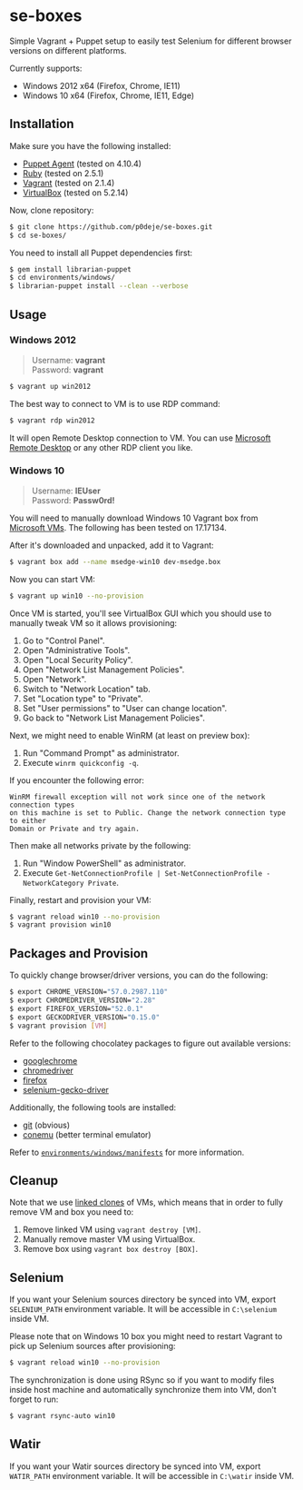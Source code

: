# se-boxes

Simple Vagrant + Puppet setup to easily test Selenium for different browser
versions on different platforms.

Currently supports:

* Windows 2012 x64 (Firefox, Chrome, IE11)
* Windows 10 x64 (Firefox, Chrome, IE11, Edge)

## Installation

Make sure you have the following installed:

* [Puppet Agent](https://docs.puppet.com/puppet/4.9/#getting-started) (tested on 4.10.4)
* [Ruby](https://www.ruby-lang.org) (tested on 2.5.1)
* [Vagrant](https://www.vagrantup.com) (tested on 2.1.4)
* [VirtualBox](https://www.virtualbox.org) (tested on 5.2.14)

Now, clone repository:

```bash
$ git clone https://github.com/p0deje/se-boxes.git
$ cd se-boxes/
```

You need to install all Puppet dependencies first:

```bash
$ gem install librarian-puppet
$ cd environments/windows/
$ librarian-puppet install --clean --verbose
```

## Usage

### Windows 2012

> Username: **vagrant**<br />
> Password: **vagrant**<br />

```bash
$ vagrant up win2012
```

The best way to connect to VM is to use RDP command:

```bash
$ vagrant rdp win2012
```

It will open Remote Desktop connection to VM. You can use
[Microsoft Remote Desktop](https://itunes.apple.com/ru/app/microsoft-remote-desktop)
or any other RDP client you like.

### Windows 10

> Username: **IEUser**<br />
> Password: **Passw0rd!**<br />

You will need to manually download Windows 10 Vagrant box from
[Microsoft VMs](https://developer.microsoft.com/en-us/microsoft-edge/tools/vms/).
The following has been tested on 17.17134.

After it's downloaded and unpacked, add it to Vagrant:

```bash
$ vagrant box add --name msedge-win10 dev-msedge.box
```

Now you can start VM:

```bash
$ vagrant up win10 --no-provision
```

Once VM is started, you'll see VirtualBox GUI which you should use to manually
tweak VM so it allows provisioning:

1. Go to "Control Panel".
2. Open "Administrative Tools".
3. Open "Local Security Policy".
4. Open "Network List Management Policies".
5. Open "Network".
6. Switch to "Network Location" tab.
7. Set "Location type" to "Private".
8. Set "User permissions" to "User can change location".
9. Go back to "Network List Management Policies".

Next, we might need to enable WinRM (at least on preview box):

1. Run "Command Prompt" as administrator.
2. Execute `winrm quickconfig -q`.

If you encounter the following error:

```
WinRM firewall exception will not work since one of the network connection types
on this machine is set to Public. Change the network connection type to either
Domain or Private and try again.
```

Then make all networks private by the following:

1. Run "Window PowerShell" as administrator.
2. Execute `Get-NetConnectionProfile | Set-NetConnectionProfile -NetworkCategory Private`.

Finally, restart and provision your VM:

```bash
$ vagrant reload win10 --no-provision
$ vagrant provision win10
```

## Packages and Provision

To quickly change browser/driver versions, you can do the following:

```bash
$ export CHROME_VERSION="57.0.2987.110"
$ export CHROMEDRIVER_VERSION="2.28"
$ export FIREFOX_VERSION="52.0.1"
$ export GECKODRIVER_VERSION="0.15.0"
$ vagrant provision [VM]
```

Refer to the following chocolatey packages to figure out available versions:

* [googlechrome](https://chocolatey.org/packages/googlechrome)
* [chromedriver](https://chocolatey.org/packages/chromedriver)
* [firefox](https://chocolatey.org/packages/firefox)
* [selenium-gecko-driver](https://chocolatey.org/packages/selenium-gecko-driver)

Additionally, the following tools are installed:

* [git](https://chocolatey.org/packages/git) (obvious)
* [conemu](https://chocolatey.org/packages/conemu) (better terminal emulator)

Refer to [`environments/windows/manifests`](environments/windows/manifests) for
more information.

## Cleanup

Note that we use [linked clones](https://www.vagrantup.com/docs/virtualbox/configuration.html#linked-clones)
of VMs, which means that in order to fully remove VM and box you need to:

1. Remove linked VM using `vagrant destroy [VM]`.
2. Manually remove master VM using VirtualBox.
3. Remove box using `vagrant box destroy [BOX]`.

## Selenium

If you want your Selenium sources directory be synced into VM, export `SELENIUM_PATH`
environment variable. It will be accessible in `C:\selenium` inside VM.

Please note that on Windows 10 box you might need to restart Vagrant to
pick up Selenium sources after provisioning:

```bash
$ vagrant reload win10 --no-provision
```

The synchronization is done using RSync so if you want to modify files inside host
machine and automatically synchronize them into VM, don't forget to run:

```bash
$ vagrant rsync-auto win10
```

## Watir

If you want your Watir sources directory be synced into VM, export `WATIR_PATH`
environment variable. It will be accessible in `C:\watir` inside VM.
